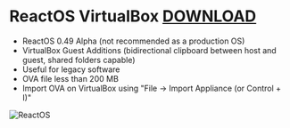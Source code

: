 # ReactOS VirtualBox [DOWNLOAD](https://github.com/Virtual-Machines/ReactOS-VirtualBox/releases/download/latest/ReactOS.ova)

- ReactOS 0.49 Alpha (not recommended as a production OS)
- VirtualBox Guest Additions (bidirectional clipboard between host and guest, shared folders capable)
- Useful for legacy software
- OVA file less than 200 MB
- Import OVA on VirtualBox using "File -> Import Appliance (or Control + I)"

![ReactOS](https://github.com/Virtual-Machines/ReactOS-VirtualBox/blob/master/Reactos.png)
